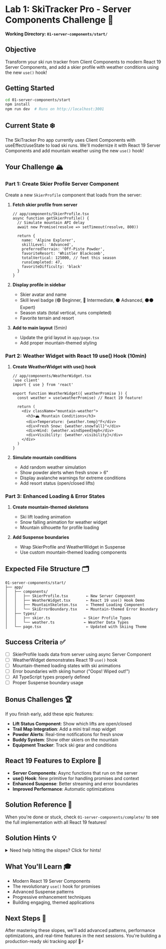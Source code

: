 # Lab 1: SkiTracker Pro - Server Components Challenge 🎿
**Working Directory: `01-server-components/start/`**

## Objective
Transform your ski run tracker from Client Components to modern React 19 Server Components, and add a skier profile with weather conditions using the new `use()` hook!

## Getting Started
```bash
cd 01-server-components/start
npm install
npm run dev  # Runs on http://localhost:3001
```

## Current State ❄️
The SkiTracker Pro app currently uses Client Components with useEffect/useState to load ski runs. We'll modernize it with React 19 Server Components and add mountain weather using the new `use()` hook!

## Your Challenge 🏔️

### Part 1: Create Skier Profile Server Component 
Create a new `SkierProfile` component that loads from the server:

1. **Fetch skier profile from server** 
   ```tsx
   // app/components/SkierProfile.tsx
   async function getSkierProfile() {
     // Simulate mountain API delay
     await new Promise(resolve => setTimeout(resolve, 800))

     return {
       name: 'Alpine Explorer',
       skillLevel: 'Advanced',
       preferredTerrain: 'Off-Piste Powder',
       favoriteResort: 'Whistler Blackcomb',
       totalVertical: 125000, // feet this season
       runsCompleted: 47,
       favoriteDifficulty: 'black'
     }
   }
   ```

2. **Display profile in sidebar** 
   - Skier avatar and name
   - Skill level badge (🟢 Beginner, 🔵 Intermediate, ⚫ Advanced, ⚫⚫ Expert)
   - Season stats (total vertical, runs completed)
   - Favorite terrain and resort

3. **Add to main layout** (5min)
   - Update the grid layout in `app/page.tsx`
   - Add proper mountain-themed styling

### Part 2: Weather Widget with React 19 use() Hook (10min)
1. **Create WeatherWidget with use() hook** 
   ```tsx
   // app/components/WeatherWidget.tsx
   'use client'
   import { use } from 'react'

   export function WeatherWidget({ weatherPromise }) {
     const weather = use(weatherPromise) // React 19 feature!

     return (
       <div className="mountain-weather">
         <h3>🏔️ Mountain Conditions</h3>
         <div>Temperature: {weather.temp}°F</div>
         <div>Fresh Snow: {weather.snowfall}"</div>
         <div>Wind: {weather.windSpeed}mph</div>
         <div>Visibility: {weather.visibility}</div>
       </div>
     )
   }
   ```

2. **Simulate mountain conditions** 
   - Add random weather simulation
   - Show powder alerts when fresh snow > 6"
   - Display avalanche warnings for extreme conditions
   - Add resort status (open/closed lifts)

### Part 3: Enhanced Loading & Error States 
1. **Create mountain-themed skeletons**
   - Ski lift loading animation
   - Snow falling animation for weather widget
   - Mountain silhouette for profile loading

2. **Add Suspense boundaries**
   - Wrap SkierProfile and WeatherWidget in Suspense
   - Use custom mountain-themed loading components

## Expected File Structure 🗂️
```
01-server-components/start/
├── app/
│   ├── components/
│   │   ├── SkierProfile.tsx        ← New Server Component
│   │   ├── WeatherWidget.tsx       ← React 19 use() Hook Demo
│   │   ├── MountainSkeleton.tsx    ← Themed Loading Component
│   │   └── SkiErrorBoundary.tsx    ← Mountain-themed Error Boundary
│   ├── types/
│   │   ├── skier.ts               ← Skier Profile Types
│   │   └── weather.ts             ← Weather Data Types
│   └── page.tsx                    ← Updated with Skiing Theme
```

## Success Criteria ✅
- [ ] SkierProfile loads data from server using async Server Component
- [ ] WeatherWidget demonstrates React 19 `use()` hook
- [ ] Mountain-themed loading states with ski animations
- [ ] Error boundaries with skiing humor ("Oops! Wiped out!")
- [ ] All TypeScript types properly defined
- [ ] Proper Suspense boundary usage

## Bonus Challenges 🏆
If you finish early, add these epic features:
- **Lift Status Component**: Show which lifts are open/closed
- **Trail Map Integration**: Add a mini trail map widget
- **Powder Alerts**: Real-time notifications for fresh snow
- **Buddy System**: Show other skiers on the mountain
- **Equipment Tracker**: Track ski gear and conditions

## React 19 Features to Explore 🚀
- **Server Components**: Async functions that run on the server
- **use() Hook**: New primitive for handling promises and context
- **Enhanced Suspense**: Better streaming and error boundaries
- **Improved Performance**: Automatic optimizations

## Solution Reference 📖
When you're done or stuck, check `01-server-components/complete/` to see the full implementation with all React 19 features!

## Solution Hints 💡
<details>
<summary>Need help hitting the slopes? Click for hints!</summary>

**⛷️ Server Component Hint**: Server Components are async functions that run on the server. No more useEffect needed!

**❄️ use() Hook Hint**: The `use()` hook can unwrap promises directly in render. It's like await but for React components!

**🏔️ Styling Hint**: Use mountain colors (blues, whites, grays) and skiing emojis to make it feel authentic.

**🎿 Error Handling Hint**: Error boundaries need to be Client Components. Make them skiing-themed with fun messages!

**⚡ Performance Hint**: Server Components reduce JavaScript bundle size - perfect for mountain apps with slow connections!

</details>

## What You'll Learn 🎓
- Modern React 19 Server Components
- The revolutionary `use()` hook for promises
- Advanced Suspense patterns
- Progressive enhancement techniques
- Building engaging, themed applications

## Next Steps 🚠
After mastering these slopes, we'll add advanced patterns, performance optimizations, and real-time features in the next sessions. You're building a production-ready ski tracking app! 🎿⚡